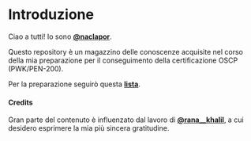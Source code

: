 # Introduzione

Ciao a tutti!
Io sono [**@naclapor**](https://twitter.com/naclapor).

Questo repository è un magazzino delle conoscenze acquisite nel corso della mia preparazione per il conseguimento della certificazione OSCP (PWK/PEN-200).

Per la preparazione seguirò questa [**lista**](https://docs.google.com/spreadsheets/u/1/d/1dwSMIAPIam0PuRBkCiDI88pU3yzrqqHkDtBngUHNCw8/htmlview#).

#### Credits

Gran parte del contenuto è influenzato dal lavoro di [**@rana\_\_khalil**](https://twitter.com/rana__khalil), a cui desidero esprimere la mia più sincera gratitudine.
